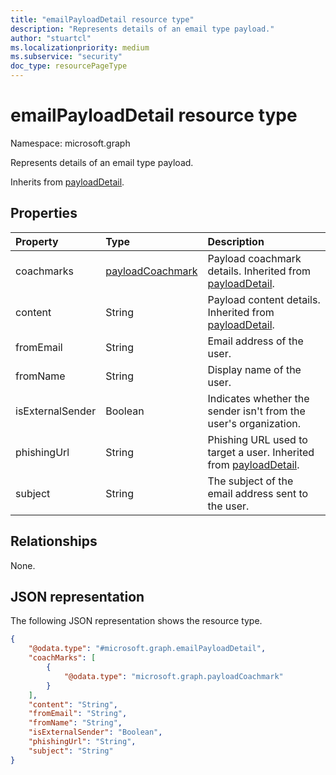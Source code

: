 ```yaml
---
title: "emailPayloadDetail resource type"
description: "Represents details of an email type payload."
author: "stuartcl"
ms.localizationpriority: medium
ms.subservice: "security"
doc_type: resourcePageType
---
```


# emailPayloadDetail resource type

Namespace: microsoft.graph

Represents details of an email type payload.

Inherits from [payloadDetail](../resources/payloaddetail.md).

## Properties

|Property|Type|Description|
|:---|:---|:---|
|coachmarks|[payloadCoachmark](../resources/payloadcoachmark.md)|Payload coachmark details. Inherited from [payloadDetail](../resources/payloaddetail.md).|
|content|String|Payload content details. Inherited from [payloadDetail](../resources/payloaddetail.md).|
|fromEmail|String|Email address of the user.|
|fromName|String|Display name of the user.|
|isExternalSender|Boolean|Indicates whether the sender isn't from the user's organization.|
|phishingUrl|String|Phishing URL used to target a user. Inherited from [payloadDetail](../resources/payloaddetail.md).|
|subject|String|The subject of the email address sent to the user.|

## Relationships

None.

## JSON representation

The following JSON representation shows the resource type.
<!-- {
  "blockType": "resource",
  "@odata.type": "microsoft.graph.emailPayloadDetail"
}
-->
``` json
{
    "@odata.type": "#microsoft.graph.emailPayloadDetail",
    "coachMarks": [
        {
            "@odata.type": "microsoft.graph.payloadCoachmark"
        }
    ],
    "content": "String",
    "fromEmail": "String",
    "fromName": "String",
    "isExternalSender": "Boolean",
    "phishingUrl": "String",
    "subject": "String"
}
```
